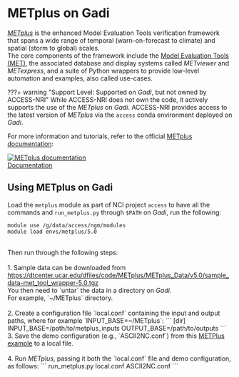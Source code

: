 # METplus on Gadi

<i><a href="https://dtcenter.org/community-code/metplus" target="_blank">METplus</a></i> is the enhanced Model Evaluation Tools verification framework that spans a wide range of temporal (warn-on-forecast to climate) and spatial (storm to global) scales. 
<br>
The core components of the framework include the <a href="https://met.readthedocs.io/en/latest/" target="_blank">Model Evaluation Tools (MET)</a>, the associated database and display systems called <i>METviewer</i> and <i>METexpress</i>, and a suite of Python wrappers to provide low-level automation and examples, also called use-cases. 

???+ warning "Support Level: Supported on <i>Gadi</i>, but not owned by ACCESS-NRI"
    <!-- Who develped the tool? -->
     <!-- METplus was developed by the Developmental Testbed Center (DTC) and is being actively developed by NCAR/Research Applications Laboratory (RAL), NOAA/Earth Systems Research Laboratories (ESRL), NOAA/Environmental Modeling Center (EMC), and is open to community contributions. -->
    <!-- Code ownership and support -->
    While ACCESS-NRI does not own the code, it actively supports the use of the <i>METplus</i> on <i>Gadi</i>. 
    ACCESS-NRI provides access to the latest version of <i>METplus</i> via the `access` conda environment deployed on <i>Gadi</i>.

For more information and tutorials, refer to the official <a href="https://metplus.readthedocs.io/en/latest/index.html" target="_blank">METplus documentation</a>:
 <div class="card-container">
     <a href="https://metplus.readthedocs.io/en/latest/index.html" class="vertical-card aspect-ratio2to1">
         <div class="card-image-container">
             <img src="../../../assets/model_evaluation/METplus_logo.png" alt="METplus documentation" class="img-contain white-background"></img>
         </div>
         <div class="card-text-container bold">Documentation</div>
     </a>
 </div>


## Using METplus on Gadi

Load the `metplus` module as part of NCI project `access` to have all the commands and `run_metplus.py` through `$PATH` on <i>Gadi</i>, run the following:
```
module use /g/data/access/ngm/modules
module load envs/metplus/5.0
```
<br>
Then run through the following steps:
<br>
<br>
1. Sample data can be downloaded from <a href="https://dtcenter.ucar.edu/dfiles/code/METplus/METplus_Data/v5.0/sample_data-met_tool_wrapper-5.0.tgz" target="_blank">https://dtcenter.ucar.edu/dfiles/code/METplus/METplus_Data/v5.0/sample_data-met_tool_wrapper-5.0.tgz</a> 
<br> 
You then need to `untar` the data in a directory on <i>Gadi</i>. 
<br>
For example, `~/METplus` directory.
<br>
<br>
2. Create a configuration file `local.conf` containing the input and output paths, where for example `INPUT_BASE=~/METplus`:
```
[dir]
INPUT_BASE=/path/to/metplus_inputs
OUTPUT_BASE=/path/to/outputs
```
<br>
3. Save the demo configuration (e.g., `ASCII2NC.conf`) from this <a href="https://metplus.readthedocs.io/en/latest/generated/met_tool_wrapper/ASCII2NC/ASCII2NC.html#sphx-glr-generated-met-tool-wrapper-ascii2nc-ascii2nc-py" target="_blank">METPlus example</a> to a local file.
<br>
<br>
4. Run <i>METplus</i>, passing it both the `local.conf` file and demo configuration, as follows:
```
run_metplus.py local.conf ASCII2NC.conf
```
